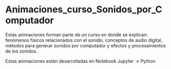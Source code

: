 # Animaciones_curso_Sonidos_por_Computador
Estas animaciones forman parte de un curso en donde se explican: fenómenos físicos relacionados con el sonido, conceptos de audio digital, métodos para generar sonidos por computador y efectos y procesamientos de los sonidos.

Estas animaciones están desarrolladas en Notebook Jupyter -> Python
